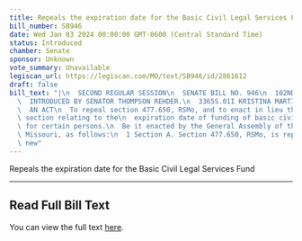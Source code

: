 ```yaml
---
title: Repeals the expiration date for the Basic Civil Legal Services Fund
bill_number: SB946
date: Wed Jan 03 2024 00:00:00 GMT-0600 (Central Standard Time)
status: Introduced
chamber: Senate
sponsor: Unknown
vote_summary: Unavailable
legiscan_url: https://legiscan.com/MO/text/SB946/id/2861612
draft: false
bill_text: "|\n  SECOND REGULAR SESSION\n  SENATE BILL NO. 946\n  102ND GENERA L ASSEMBLY\n\
  \  INTRODUCED BY SENATOR THOMPSON REHDER.\n  3365S.01I KRISTINA MARTIN, Secretary\n\
  \  AN ACT\n  To repeal section 477.650, RSMo, and to enact in lieu thereof one new\
  \ section relating to the\n  expiration date of funding of basic civil legal services\
  \ for certain persons.\n  Be it enacted by the General Assembly of the State of\
  \ Missouri, as follows:\n  1 Section A. Section 477.650, RSMo, is repealed and one\
  \ new"
---
```

Repeals the expiration date for the Basic Civil Legal Services Fund

---

## Read Full Bill Text

You can view the full text [here](https://legiscan.com/MO/text/SB946/id/2861612).
